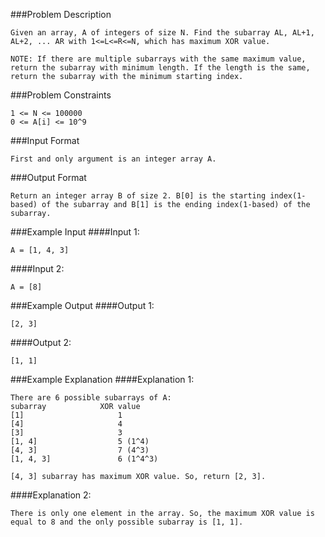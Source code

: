 ###Problem Description
```
Given an array, A of integers of size N. Find the subarray AL, AL+1, AL+2, ... AR with 1<=L<=R<=N, which has maximum XOR value.

NOTE: If there are multiple subarrays with the same maximum value, return the subarray with minimum length. If the length is the same, return the subarray with the minimum starting index.
```


###Problem Constraints
```
1 <= N <= 100000
0 <= A[i] <= 10^9
```


###Input Format
```
First and only argument is an integer array A.
```


###Output Format
```
Return an integer array B of size 2. B[0] is the starting index(1-based) of the subarray and B[1] is the ending index(1-based) of the subarray.
```

###Example Input
####Input 1:

```
A = [1, 4, 3]
```
####Input 2:

```
A = [8]
```


###Example Output
####Output 1:

```
[2, 3]
```
####Output 2:

```
[1, 1]
```


###Example Explanation
####Explanation 1:

```
There are 6 possible subarrays of A:
subarray            XOR value
[1]                     1
[4]                     4
[3]                     3
[1, 4]                  5 (1^4)
[4, 3]                  7 (4^3)
[1, 4, 3]               6 (1^4^3)

[4, 3] subarray has maximum XOR value. So, return [2, 3].
```
####Explanation 2:

```
There is only one element in the array. So, the maximum XOR value is equal to 8 and the only possible subarray is [1, 1]. 
```